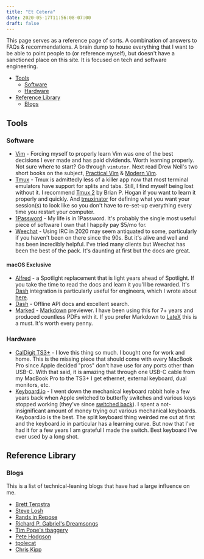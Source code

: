 ```yaml
---
title: "Et Cetera"
date: 2020-05-17T11:56:08-07:00
draft: false
---
```


This page serves as a reference page of sorts.  A combination of answers to FAQs & recommendations.  A brain dump to house everything that I want to be able to point people to (or reference myself), but doesn't have a sanctioned place on this site.  It is focused on tech and software engineering.

- [Tools](#tools)
    - [Software](#software)
    - [Hardware](#hardware)
- [Reference Library](#reference-library)
    - [Blogs](#blogs)

## Tools

### Software

- [Vim](https://vim.org) - Forcing myself to properly learn Vim was one of the best decisions I ever made and has paid dividends.  Worth learning properly.  Not sure where to start?  Go through `vimtutor`.  Next read Drew Neil's two short books on the subject, [Practical Vim](https://pragprog.com/book/dnvim2/practical-vim-second-edition) & [Modern Vim](https://pragprog.com/book/modvim/modern-vim).
- [Tmux](https://github.com/tmux/tmux#welcome-to-tmux) - Tmux is admittedly less of a killer app now that most terminal emulators have support for splits and tabs.  Still, I find myself being lost without it.  I recommend [Tmux 2](https://pragprog.com/book/bhtmux2/tmux-2) by Brian P. Hogan if you want to learn it properly and quickly.  And [tmuxinator](https://github.com/tmuxinator/tmuxinator) for defining what you want your session(s) to look like so you don't have to re-set-up everything every time you restart your computer.
- [1Password](https://1password.com/) - My life is in 1Password.  It's probably the single most useful piece of software I own that I happily pay $5/mo for.
- [Weechat](https://weechat.org/) - Using IRC in 2020 may seem antiquated to some, particularly if you haven't been on there since the 90s.  But it's alive and well and has been incredibly helpful.  I've tried many clients but Weechat has been the best of the pack.  It's daunting at first but the docs are great.

#### macOS Exclusive

- [Alfred](https://www.alfredapp.com/) - a Spotlight replacement that is light years ahead of Spotlight.  If you take the time to read the docs and learn it you'll be rewarded.  It's [Dash](https://kapeli.com/dash) integration is particularly useful for engineers, which I wrote about [here](/posts/how-i-code-alfred-and-dash/).
- [Dash](https://kapeli.com/dash) - Offline API docs and excellent search.
- [Marked](https://marked2app.com/) - [Markdown](https://daringfireball.net/projects/markdown/) previewer.  I have been using this for 7+ years and produced countless PDFs with it.  If you prefer Markdown to [LateX](https://www.latex-project.org/) this is a must.  It's worth every penny.

### Hardware

- [CalDigit TS3+](https://www.caldigit.com/ts3-plus/) - I love this thing so much.  I bought one for work and home.  This is the missing piece that should come with every MacBook Pro since Apple decided "pros" don't have use for any ports other than USB-C.  With that said, it is amazing that through one USB-C cable from my MacBook Pro to the TS3+ I get ethernet, external keyboard, dual monitors, etc.
- [Keyboard.io](https://keyboard.io) - I went down the mechanical keyboard rabbit hole a few years back when Apple switched to butterfly switches and various keys stopped working (they've since [switched back](https://www.vice.com/en_us/article/3kxmw5/apple-gives-up-on-its-worst-design-mistake-ever-the-butterfly-keyboard)).  I spent a not-insignificant amount of money trying out various mechanical keyboards.  Keyboard.io is the best.  The split keyboard thing weirded me out at first and the keyboard.io in particular has a learning curve.  But now that I've had it for a few years I am grateful I made the switch.  Best keyboard I've ever used by a long shot.

## Reference Library

### Blogs

This is a list of technical-leaning blogs that have had a large influence on me.

- [Brett Terpstra](https://brettterpstra.com/)
- [Steve Losh](https://stevelosh.com/)
- [Rands in Repose](https://randsinrepose.com/)
- [Richard P. Gabriel's Dreamsongs](https://www.dreamsongs.com/index.html)
- [Tim Pope's tbaggery](https://tbaggery.com/)
- [Pete Hodgson](https://blog.thepete.net/blog/)
- [tpolecat](https://tpolecat.github.io/)
- [Chris Kipp](https://chris-kipp.io/blog)
